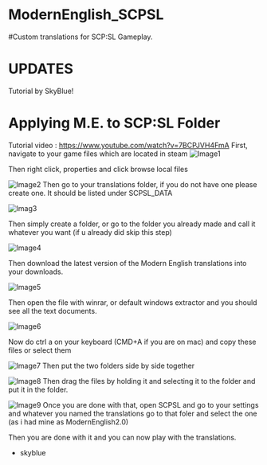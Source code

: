 # ModernEnglish_SCPSL
#Custom translations for SCP:SL Gameplay.

# UPDATES
Tutorial by SkyBlue!








# Applying M.E. to SCP:SL Folder

Tutorial video : https://www.youtube.com/watch?v=7BCPJVH4FmA
First, navigate to your game files which are located in steam
![Image1](https://user-images.githubusercontent.com/120991444/208324395-d3e2af50-f85e-422a-9f04-681f7a512587.png)

Then right click, properties and click browse local files


![Image2](https://user-images.githubusercontent.com/120991444/208324440-c8cfa48e-05c1-4def-bbef-9315832342d9.png)
Then go to your translations folder, if you do not have one please create one.
It should be listed under SCPSL_DATA

![Imag3](https://user-images.githubusercontent.com/120991444/208324459-ef049425-a499-4e7b-9cac-d7f8a359652f.png)

Then simply create a folder, or go to the folder you already made and call it whatever you want (if u already did skip this step)


![Image4](https://user-images.githubusercontent.com/120991444/208324479-18b24a68-0b35-4454-a613-8f1a45e79285.png)


Then download the latest version of the Modern English translations into your downloads.

![Image5](https://user-images.githubusercontent.com/120991444/208324502-0c411726-e9ea-47ad-a147-a09127be728b.png)

Then open the file with winrar, or default windows extractor and you should see all the text documents.


![Image6](https://user-images.githubusercontent.com/120991444/208324530-35956d71-1d29-4eff-abe8-5e9527493601.png)

Now do ctrl a on your keyboard (CMD+A if you are on mac) and copy these files or select them


![Image7](https://user-images.githubusercontent.com/120991444/208324562-72aafa33-d4fb-4156-ae98-331a7f418b19.png)
Then put the two folders side by side together



![Image8](https://user-images.githubusercontent.com/120991444/208324582-8b4b3c7f-7fdd-4260-8fd9-1747f7330080.png)
Then drag the files by holding it and selecting it to the folder and put it in the folder.


![Image9](https://user-images.githubusercontent.com/120991444/208324602-288e3383-2466-47e5-ad9e-bbbc52360940.png)
Once you are done with that, open SCPSL and go to your settings and whatever you named the translations go to that foler and select the one (as i had mine as ModernEnglish2.0)

Then you are done with it and you can now play with the translations.
- skyblue


